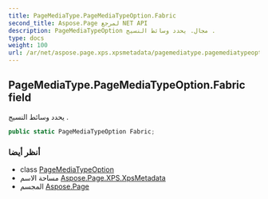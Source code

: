 ```yaml
---
title: PageMediaType.PageMediaTypeOption.Fabric
second_title: Aspose.Page لمرجع NET API
description: PageMediaTypeOption مجال. يحدد وسائط النسيج .
type: docs
weight: 100
url: /ar/net/aspose.page.xps.xpsmetadata/pagemediatype.pagemediatypeoption/fabric/
---
```

## PageMediaType.PageMediaTypeOption.Fabric field

يحدد وسائط النسيج .

```csharp
public static PageMediaTypeOption Fabric;
```

### أنظر أيضا

* class [PageMediaTypeOption](../)
* مساحة الاسم [Aspose.Page.XPS.XpsMetadata](../../pagemediatype.pagemediatypeoption/)
* المجسم [Aspose.Page](../../../)


